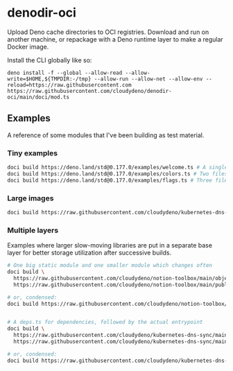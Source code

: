 # denodir-oci
Upload Deno cache directories to OCI registries. Download and run on another machine, or repackage with a Deno runtime layer to make a regular Docker image.

Install the CLI globally like so:

```
deno install -f --global --allow-read --allow-write=$HOME,${TMPDIR:-/tmp} --allow-run --allow-net --allow-env --reload=https://raw.githubusercontent.com https://raw.githubusercontent.com/cloudydeno/denodir-oci/main/doci/mod.ts
```

## Examples

A reference of some modules that I've been building as test material.

### Tiny examples

```sh
doci build https://deno.land/std@0.177.0/examples/welcome.ts # A single file
doci build https://deno.land/std@0.177.0/examples/colors.ts # Two files
doci build https://deno.land/std@0.177.0/examples/flags.ts # Three files
```

### Large images

```sh
doci build https://raw.githubusercontent.com/cloudydeno/kubernetes-dns-sync/main/src/controller/mod.ts
```

### Multiple layers

Examples where larger slow-moving libraries are put in a separate base layer
for better storage utilization after successive builds.

```sh
# One big static module and one smaller module which changes often
doci build \
  https://raw.githubusercontent.com/cloudydeno/notion-toolbox/main/object-model/mod.ts \
  https://raw.githubusercontent.com/cloudydeno/notion-toolbox/main/publish-firebase-blog/mod.ts

# or, condensed:
doci build https://raw.githubusercontent.com/cloudydeno/notion-toolbox/main/{object-model,publish-firebase-blog}/mod.ts


# A deps.ts for dependencies, followed by the actual entrypoint
doci build \
  https://raw.githubusercontent.com/cloudydeno/kubernetes-dns-sync/main/src/deps.ts
  https://raw.githubusercontent.com/cloudydeno/kubernetes-dns-sync/main/src/controller/mod.ts

# or, condensed:
doci build https://raw.githubusercontent.com/cloudydeno/kubernetes-dns-sync/main/src/{deps,controller/mod}.ts
```
